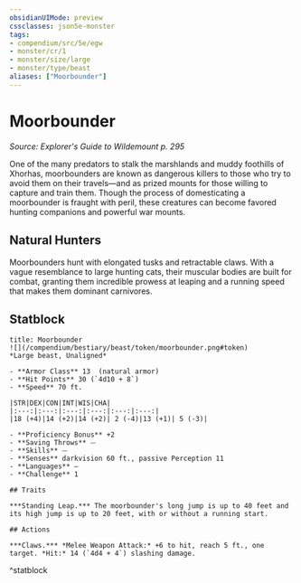 ```yaml
---
obsidianUIMode: preview
cssclasses: json5e-monster
tags:
- compendium/src/5e/egw
- monster/cr/1
- monster/size/large
- monster/type/beast
aliases: ["Moorbounder"]
---
```

# Moorbounder
*Source: Explorer's Guide to Wildemount p. 295*  

One of the many predators to stalk the marshlands and muddy foothills of Xhorhas, moorbounders are known as dangerous killers to those who try to avoid them on their travels—and as prized mounts for those willing to capture and train them. Though the process of domesticating a moorbounder is fraught with peril, these creatures can become favored hunting companions and powerful war mounts.

## Natural Hunters

Moorbounders hunt with elongated tusks and retractable claws. With a vague resemblance to large hunting cats, their muscular bodies are built for combat, granting them incredible prowess at leaping and a running speed that makes them dominant carnivores.

## Statblock

```ad-statblock
title: Moorbounder
![](/compendium/bestiary/beast/token/moorbounder.png#token)
*Large beast, Unaligned*

- **Armor Class** 13  (natural armor)
- **Hit Points** 30 (`4d10 + 8`)
- **Speed** 70 ft.

|STR|DEX|CON|INT|WIS|CHA|
|:---:|:---:|:---:|:---:|:---:|:---:|
|18 (+4)|14 (+2)|14 (+2)| 2 (-4)|13 (+1)| 5 (-3)|

- **Proficiency Bonus** +2
- **Saving Throws** ⏤
- **Skills** ⏤
- **Senses** darkvision 60 ft., passive Perception 11
- **Languages** —
- **Challenge** 1

## Traits

***Standing Leap.*** The moorbounder's long jump is up to 40 feet and its high jump is up to 20 feet, with or without a running start.

## Actions

***Claws.*** *Melee Weapon Attack:* +6 to hit, reach 5 ft., one target. *Hit:* 14 (`4d4 + 4`) slashing damage.
```
^statblock